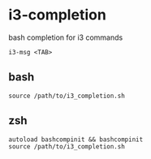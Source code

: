 # i3-completion
bash completion for i3 commands

```
i3-msg <TAB>
```

## bash

```
source /path/to/i3_completion.sh
```

## zsh

```
autoload bashcompinit && bashcompinit
source /path/to/i3_completion.sh
```

